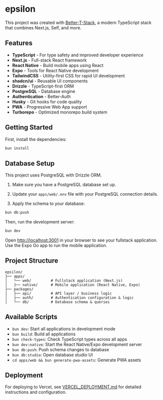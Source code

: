 # epsilon

This project was created with [Better-T-Stack](https://github.com/AmanVarshney01/create-better-t-stack), a modern TypeScript stack that combines Next.js, Self, and more.

## Features

- **TypeScript** - For type safety and improved developer experience
- **Next.js** - Full-stack React framework
- **React Native** - Build mobile apps using React
- **Expo** - Tools for React Native development
- **TailwindCSS** - Utility-first CSS for rapid UI development
- **shadcn/ui** - Reusable UI components
- **Drizzle** - TypeScript-first ORM
- **PostgreSQL** - Database engine
- **Authentication** - Better-Auth
- **Husky** - Git hooks for code quality
- **PWA** - Progressive Web App support
- **Turborepo** - Optimized monorepo build system

## Getting Started

First, install the dependencies:

```bash
bun install
```
## Database Setup

This project uses PostgreSQL with Drizzle ORM.

1. Make sure you have a PostgreSQL database set up.
2. Update your `apps/web/.env` file with your PostgreSQL connection details.

3. Apply the schema to your database:
```bash
bun db:push
```


Then, run the development server:

```bash
bun dev
```

Open [http://localhost:3001](http://localhost:3001) in your browser to see your fullstack application.
Use the Expo Go app to run the mobile application.







## Project Structure

```
epsilon/
├── apps/
│   └── web/         # Fullstack application (Next.js)
│   ├── native/      # Mobile application (React Native, Expo)
├── packages/
│   ├── api/         # API layer / business logic
│   ├── auth/        # Authentication configuration & logic
│   └── db/          # Database schema & queries
```

## Available Scripts

- `bun dev`: Start all applications in development mode
- `bun build`: Build all applications
- `bun check-types`: Check TypeScript types across all apps
- `bun dev:native`: Start the React Native/Expo development server
- `bun db:push`: Push schema changes to database
- `bun db:studio`: Open database studio UI
- `cd apps/web && bun generate-pwa-assets`: Generate PWA assets

## Deployment

For deploying to Vercel, see [VERCEL_DEPLOYMENT.md](./VERCEL_DEPLOYMENT.md) for detailed instructions and configuration.

